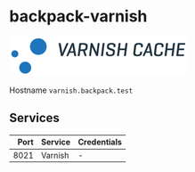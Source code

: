 # backpack-varnish

![Varnish Cache](../../doc/assets/logos/varnish.png)

Hostname `varnish.backpack.test`

## Services

| Port | Service | Credentials
| ---: | :------ | :----------
| 8021 | Varnish | -

